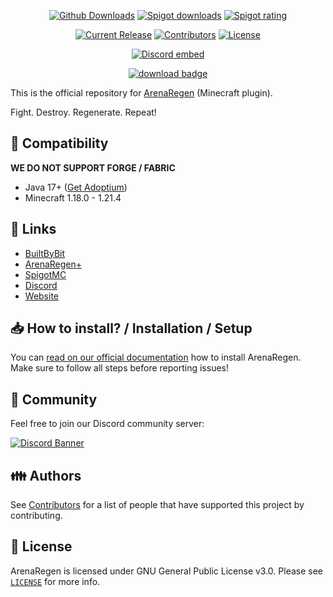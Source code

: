 <p align="center">
<a href="https://github.com/zitemaker/ArenaRegen/releases/"><img src="https://img.shields.io/github/downloads/zitemaker/ArenaRegen/latest/total.svg" alt="Github Downloads"></a>
<a href="https://www.spigotmc.org/resources/123183/"><img src="https://img.shields.io/spiget/downloads/123183?label=Spigot%20Downloads" alt="Spigot downloads"></a>
<a href="https://www.spigotmc.org/resources/123183/"><img src="https://img.shields.io/spiget/rating/123183" alt="Spigot rating"></a>

</p>

<p align="center">
<a href="https://github.com/zitemaker/ArenaRegen/releases/latest"><img src="https://img.shields.io/github/release/zitemaker/ArenaRegen.svg" alt="Current Release"></a>
<a href="https://github.com/zitemaker/ArenaRegen/graphs/contributors"><img src="https://img.shields.io/github/contributors/zitemaker/ArenaRegen.svg" alt="Contributors"></a>
<a href="https://github.com/zitemaker/ArenaRegen/blob/master/LICENSE"><img src="https://img.shields.io/github/license/zitemaker/ArenaRegen.svg" alt="License"></a>
</p>

<p align="center"><a href="https://discord.gg/HkTQz3xWJc"><img src="https://discord.com/api/guilds/1341770518684241991/embed.png" alt="Discord embed"></a></p>
<p align="center"><a href="https://github.com/zitemaker/ArenaRegen/releases/latest/"><img src="https://img.shields.io/badge/DOWNLOAD-LATEST-success?style=for-the-badge" alt="download badge"></a></p>

This is the official repository for [ArenaRegen](https://zitemaker.tebex.io/) (Minecraft plugin).

Fight. Destroy. Regenerate. Repeat!

## :telescope: Compatibility

**WE DO NOT SUPPORT FORGE / FABRIC**

- Java 17+ ([Get Adoptium](https://adoptium.net/))
- Minecraft 1.18.0 - 1.21.4

## :link: Links

- [BuiltByBit](https://builtbybit.com/resources/jails.62499/)
- [ArenaRegen+](https://zitemaker.tebex.io/package/6703941)
- [SpigotMC](https://www.spigotmc.org/resources/123183)
- [Discord](https://discord.gg/HkTQz3xWJc)
- [Website](https://zitemaker.tebex.io)

## 📥 How to install? / Installation / Setup

You can [read on our official documentation](https://zitemakers-organization.gitbook.io/arenaregen) how to
install ArenaRegen. Make sure to follow all steps before reporting issues!

## 🌈 Community

Feel free to join our Discord community server:

[![Discord Banner](https://discord.com/api/guilds/1341770518684241991/widget.png?style=banner2)](https://discord.gg/HkTQz3xWJc)

## :family: Authors

See [Contributors](https://github.com/zitemaker/ArenaRegen/graphs/contributors) for a list of people that have
supported this project by contributing.

## :scroll: License

ArenaRegen is licensed under GNU General Public License v3.0. Please
see [`LICENSE`](https://github.com/zitemaker/ArenaRegen/blob/master/LICENSE) for more info.

